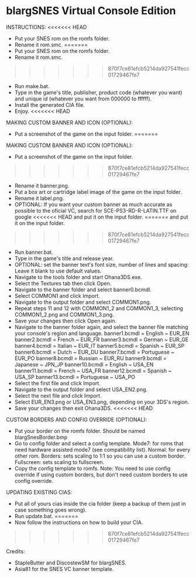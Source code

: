 # blargSNES Virtual Console Edition

INSTRUCTIONS:
<<<<<<< HEAD
- Put your SNES rom on the romfs folder.
- Rename it rom.smc.
=======
-  Put your SNES rom on the romfs folder.
-  Rename it rom.smc.
>>>>>>> 870f7ce81efcb5214da927541fecc01729467fe7
- Run make.bat.
- Type in the game's title, publisher, product code (whatever you want) and unique id (whatever you want from 000000 to ffffff).
- Install the generated CIA file.
- Enjoy.
<<<<<<< HEAD

MAKING CUSTOM BANNER AND ICON (OPTIONAL):
- Put a screenshot of the game on the input folder.
=======


MAKING CUSTOM BANNER AND ICON (OPTIONAL):
-  Put a screenshot of the game on the input folder.
>>>>>>> 870f7ce81efcb5214da927541fecc01729467fe7
- Rename it banner.png.
- Put a box art or cartridge label image of the game on the input folder.
- Rename it label.png.
- OPTIONAL: If you want your custom banner as much accurate as possible to the oficial VC, search for SCE-PS3-RD-R-LATIN.TTF on google
<<<<<<< HEAD
  and put it on the input folder.
=======
   and put it on the input folder.
>>>>>>> 870f7ce81efcb5214da927541fecc01729467fe7
- Run banner.bat.
- Type in the game's title and release year.
- OPTIONAL: set the banner text's font size, number of lines and spacing: Leave it blank to use default values.
- Navigate to the tools folder and start Ohana3DS.exe.
- Select the Textures tab then click Open.
- Navigate to the banner folder and select banner0.bcmdl.
- Select COMMON1 and click Import.
- Navigate to the output folder and select COMMON1.png.
- Repeat steps 11 and 12 with COMMON1_2 and COMMON1_3, selecting COMMON1_2.png and COMMON1_3.png.
- Save your changes then click Open again.
- Navigate to the banner folder again, and select the banner file matching your console's region and language.
    banner1.bcmdl = English ~ EUR_EN
    banner2.bcmdl = French ~ EUR_FR
    banner3.bcmdl = German ~ EUR_GE
    banner4.bcmdl = Italian ~ EUR_IT
    banner5.bcmdl = Spanish ~ EUR_SP
    banner6.bcmdl = Dutch ~ EUR_DU
    banner7.bcmdl = Portuguese ~ EUR_PO
    banner8.bcmdl = Russian ~ EUR_RU
    banner9.bcmdl = Japanese ~ JPN_JP
    banner10.bcmdl = English ~ USA_EN
    banner11.bcmdl = French ~ USA_FR
    banner12.bcmdl = Spanish ~ USA_SP
    banner13.bcmdl = Portuguese ~ USA_PO
- Select the first file and click Import.
- Navigate to the output folder and select USA_EN2.png.
- Select the next file and click Import.
- Select EUR_EN3.png or USA_EN3.png, depending on your 3DS's region.
- Save your changes then exit Ohana3DS.
<<<<<<< HEAD

CUSTOM BORDERS AND CONFIG OVERRIDE (OPTIONAL):
- Put your border on the romfs folder. Should be named blargSnesBorder.bmp
- Go to config folder and select a config template.
    Mode7: for roms that need hardware assisted mode7 (see compatibility list).
    Normal: for every other rom.
    Borders: sets scaling to 1:1 so you can use a custom border.
    Fullscreen: sets scaling to fullscreen.
- Copy the config template to romfs.
Note: You need to use config override if using custom borders, but don't need custom borders to use config override.

UPDATING EXISTING CIAS:
- Put all of yours cias inside the cia folder (keep a backup of them just in case something goes wrong).
- Run update.bat.
=======
- Now follow the instructions on how to build your CIA.
>>>>>>> 870f7ce81efcb5214da927541fecc01729467fe7


Credits:
- StapleButter and DiscostewSM for blargSNES.
- Asia81 for the SNES VC banner template.
